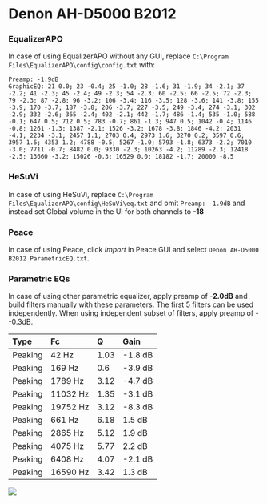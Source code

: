 # Denon AH-D5000 B2012

### EqualizerAPO
In case of using EqualizerAPO without any GUI, replace `C:\Program Files\EqualizerAPO\config\config.txt`
with:
```
Preamp: -1.9dB
GraphicEQ: 21 0.0; 23 -0.4; 25 -1.0; 28 -1.6; 31 -1.9; 34 -2.1; 37 -2.2; 41 -2.3; 45 -2.4; 49 -2.3; 54 -2.3; 60 -2.5; 66 -2.5; 72 -2.3; 79 -2.3; 87 -2.8; 96 -3.2; 106 -3.4; 116 -3.5; 128 -3.6; 141 -3.8; 155 -3.9; 170 -3.7; 187 -3.8; 206 -3.7; 227 -3.5; 249 -3.4; 274 -3.1; 302 -2.9; 332 -2.6; 365 -2.4; 402 -2.1; 442 -1.7; 486 -1.4; 535 -1.0; 588 -0.1; 647 0.5; 712 0.5; 783 -0.7; 861 -1.3; 947 0.5; 1042 -0.4; 1146 -0.8; 1261 -1.3; 1387 -2.1; 1526 -3.2; 1678 -3.8; 1846 -4.2; 2031 -4.1; 2234 -3.1; 2457 1.1; 2703 0.4; 2973 1.6; 3270 0.2; 3597 0.6; 3957 1.6; 4353 1.2; 4788 -0.5; 5267 -1.0; 5793 -1.8; 6373 -2.2; 7010 -3.0; 7711 -0.7; 8482 0.0; 9330 -2.3; 10263 -4.2; 11289 -2.3; 12418 -2.5; 13660 -3.2; 15026 -0.3; 16529 0.0; 18182 -1.7; 20000 -8.5
```

### HeSuVi
In case of using HeSuVi, replace `C:\Program Files\EqualizerAPO\config\HeSuVi\eq.txt` and omit `Preamp:
-1.9dB` and instead set Global volume in the UI for both channels to **-18**

### Peace
In case of using Peace, click *Import* in Peace GUI and select `Denon AH-D5000 B2012 ParametricEQ.txt`.

### Parametric EQs
In case of using other parametric equalizer, apply preamp of **-2.0dB** and build filters manually
with these parameters. The first 5 filters can be used independently.
When using independent subset of filters, apply preamp of --0.3dB.

| Type    | Fc       |    Q | Gain    |
|:--------|:---------|:-----|:--------|
| Peaking | 42 Hz    | 1.03 | -1.8 dB |
| Peaking | 169 Hz   | 0.6  | -3.9 dB |
| Peaking | 1789 Hz  | 3.12 | -4.7 dB |
| Peaking | 11032 Hz | 1.35 | -3.1 dB |
| Peaking | 19752 Hz | 3.12 | -8.3 dB |
| Peaking | 661 Hz   | 6.18 | 1.5 dB  |
| Peaking | 2865 Hz  | 5.12 | 1.9 dB  |
| Peaking | 4075 Hz  | 5.77 | 2.2 dB  |
| Peaking | 6408 Hz  | 4.07 | -2.1 dB |
| Peaking | 16590 Hz | 3.42 | 1.3 dB  |

![](https://raw.githubusercontent.com/jaakkopasanen/AutoEq/master/results/innerfidelity/sbaf-serious/Denon%20AH-D5000%20B2012/Denon%20AH-D5000%20B2012.png)